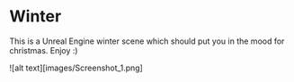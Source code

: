 # Winter

This is a Unreal Engine winter scene which should put you in the mood for christmas. Enjoy :)

![alt text][images/Screenshot_1.png]
